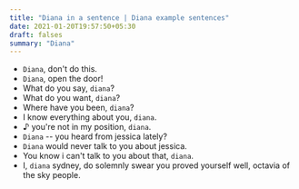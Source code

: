 ```yaml
---
title: "Diana in a sentence | Diana example sentences"
date: 2021-01-20T19:57:50+05:30
draft: falses
summary: "Diana"
---
```

- `Diana`, don't do this.
- `Diana`, open the door!
- What do you say, `diana`?
- What do you want, `diana`?
- Where have you been, `diana`?
- I know everything about you, `diana`.
- ♪ you're not in my position, `diana`.
- `Diana` -- you heard from jessica lately?
- `Diana` would never talk to you about jessica.
- You know i can't talk to you about that, `diana`.
- I, `diana` sydney, do solemnly swear you proved yourself well, octavia of the sky people.
                 
